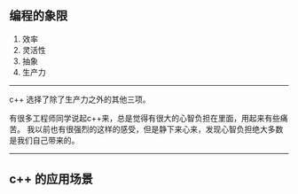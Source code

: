 ## 编程的象限

1. 效率
2. 灵活性
3. 抽象
4. 生产力

---

c++ 选择了除了生产力之外的其他三项。

有很多工程师同学说起c++来，总是觉得有很大的心智负担在里面，用起来有些痛苦。
我以前也有很强烈的这样的感受，但是静下来心来，发现心智负担绝大多数是我们自己带来的。


---


## c++ 的应用场景

